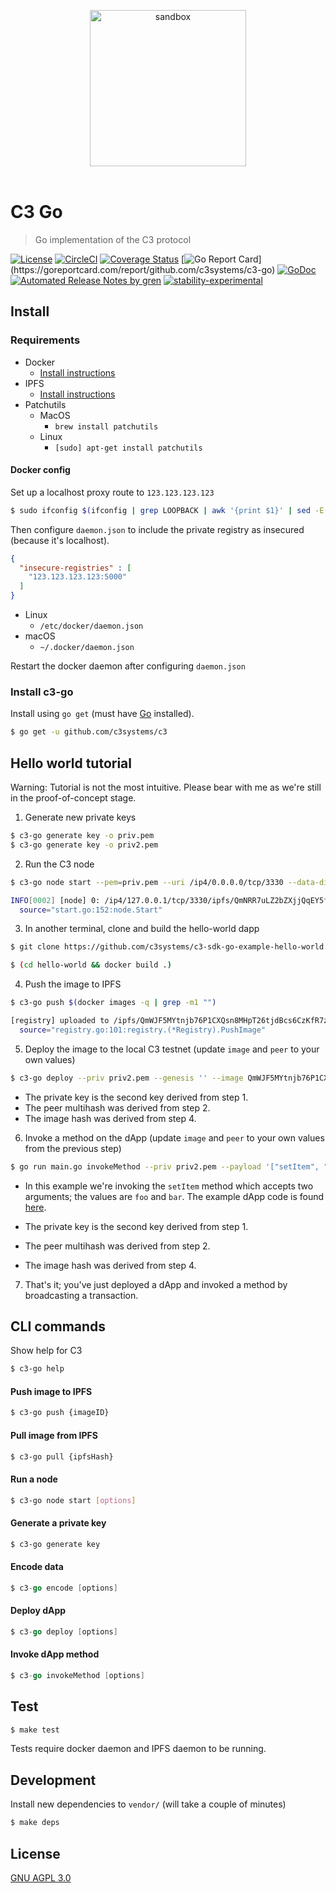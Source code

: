 <p align="center">
	<img src="https://user-images.githubusercontent.com/168240/44509676-396bab80-a667-11e8-89d1-69e8599af9af.png" width="250" alt="sandbox" /> <br>
	<br>
</p>

# C3 Go

> Go implementation of the C3 protocol

[![License](http://img.shields.io/badge/license-GNU%20AGPL%203.0-blue.svg)](https://raw.githubusercontent.com/c3systems/c3/master/LICENSE.md) [![CircleCI](https://circleci.com/gh/c3systems/c3-go.svg?style=svg)](https://circleci.com/gh/c3systems/c3-go) [![Coverage Status](https://coveralls.io/repos/github/c3systems/c3-go/badge.svg?branch=master)](https://coveralls.io/github/c3systems/c3-go?branch=master) [![Go Report Card](https://goreportcard.com/badge/github.com/c3systems/c3-go?)](https://goreportcard.com/report/github.com/c3systems/c3-go) [![GoDoc](https://godoc.org/github.com/c3systems/c3-go?status.svg)](https://godoc.org/github.com/c3systems/c3-go) [![Automated Release Notes by gren](https://img.shields.io/badge/%F0%9F%A4%96-release%20notes-00B2EE.svg)](https://github-tools.github.io/github-release-notes/) [![stability-experimental](https://img.shields.io/badge/stability-experimental-orange.svg)](https://github.com/emersion/stability-badges#experimental)

## Install

### Requirements

- Docker
  - [Install instructions](https://docs.docker.com/install/)
- IPFS
  - [Install instructions](https://ipfs.io/docs/install/)
- Patchutils
  - MacOS
    - `brew install patchutils`
  - Linux
    - `[sudo] apt-get install patchutils`

#### Docker config

Set up a localhost proxy route to `123.123.123.123`

```bash
$ sudo ifconfig $(ifconfig | grep LOOPBACK | awk '{print $1}' | sed -E 's/[^a-zA-Z0-9]+//g') 123.123.123.123/24
```

Then configure `daemon.json` to include the private registry as insecured (because it's localhost).

```json
{
  "insecure-registries" : [
    "123.123.123.123:5000"
  ]
}
```

- Linux
  - `/etc/docker/daemon.json`
- macOS
  - `~/.docker/daemon.json`

Restart the docker daemon after configuring `daemon.json`

### Install c3-go

Install using `go get` (must have [Go](https://golang.org/doc/install) installed).

```bash
$ go get -u github.com/c3systems/c3
```

## Hello world tutorial

Warning: Tutorial is not the most intuitive. Please bear with me as we're still in the proof-of-concept stage.

1. Generate new private keys

```bash
$ c3-go generate key -o priv.pem
$ c3-go generate key -o priv2.pem
```

2. Run the C3 node

```bash
$ c3-go node start --pem=priv.pem --uri /ip4/0.0.0.0/tcp/3330 --data-dir ~/.c3

INFO[0002] [node] 0: /ip4/127.0.0.1/tcp/3330/ipfs/QmNRR7uLZ2bZXjjQqEY5fcm5BXubBEne3bkq6pYwg1QR18
  source="start.go:152:node.Start"
```

3. In another terminal, clone and build the hello-world dapp

```bash
$ git clone https://github.com/c3systems/c3-sdk-go-example-hello-world.git hello-world

$ (cd hello-world && docker build .)
```

4. Push the image to IPFS

```bash
$ c3-go push $(docker images -q | grep -m1 "")

[registry] uploaded to /ipfs/QmWJF5MYtnjb76P1CXQsn8MHpT26tjdBcs6CzKfR7zjRBm
  source="registry.go:101:registry.(*Registry).PushImage"
```

5. Deploy the image to the local C3 testnet (update `image` and `peer` to your own values)

```bash
$ c3-go deploy --priv priv2.pem --genesis '' --image QmWJF5MYtnjb76P1CXQsn8MHpT26tjdBcs6CzKfR7zjRBm --peer "/ip4/127.0.0.1/tcp/3330/ipfs/QmZQ3cJMMjA7HUyEvsMXmN73LZ7fKsrQUmyKwsxrpecb7Z"
```

- The private key is the second key derived from step 1.
- The peer multihash was derived from step 2.
- The image hash was derived from step 4.

6. Invoke a method on the dApp (update `image` and `peer` to your own values from the previous step)

```bash
$ go run main.go invokeMethod --priv priv2.pem --payload '["setItem", "foo", "bar"]' --image QmWJF5MYtnjb76P1CXQsn8MHpT26tjdBcs6CzKfR7zjRBm --peer "/ip4/127.0.0.1/tcp/3330/ipfs/QmZQ3cJMMjA7HUyEvsMXmN73LZ7fKsrQUmyKwsxrpecb7Z"
```

- In this example we're invoking the `setItem` method which accepts two arguments; the values are `foo` and `bar`. The example dApp code is found [here](https://github.com/c3systems/c3-sdk-go-example-hello-world/blob/master/main.go).

- The private key is the second key derived from step 1.
- The peer multihash was derived from step 2.
- The image hash was derived from step 4.

7. That's it; you've just deployed a dApp and invoked a method by broadcasting a transaction.

## CLI commands

Show help for C3

```bash
$ c3-go help
```

#### Push image to IPFS

```bash
$ c3-go push {imageID}
```

#### Pull image from IPFS

```bash
$ c3-go pull {ipfsHash}
```

#### Run a node

```bash
$ c3-go node start [options]
```

#### Generate a private key

```bash
$ c3-go generate key
```

#### Encode data

```go
$ c3-go encode [options]
```

#### Deploy dApp

```go
$ c3-go deploy [options]
```

#### Invoke dApp method

```go
$ c3-go invokeMethod [options]
```

## Test

```bash
$ make test
```

Tests require docker daemon and IPFS daemon to be running.

## Development

Install new dependencies to `vendor/` (will take a couple of minutes)

```bash
$ make deps
```

## License

[GNU AGPL 3.0](LICENSE)
